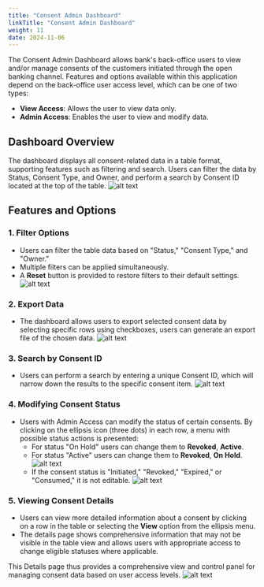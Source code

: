 ```yaml
---
title: "Consent Admin Dashboard"
linkTitle: "Consent Admin Dashboard"
weight: 11
date: 2024-11-06
---
```


The Consent Admin Dashboard allows bank's back-office users to view and/or manage consents of the customers initiated through the open banking channel. Features and options available within this application depend on the back-office user access level, which can be one of two types:

* **View Access**: Allows the user to view data only.
* **Admin Access**: Enables the user to view and modify data.

## Dashboard Overview

The dashboard displays all consent-related data in a table format, supporting features such as filtering and search. Users can filter the data by Status, Consent Type, and Owner, and perform a search by Consent ID located at the top of the table.
![alt text](/Images/consent-admin/image-1.png)

## Features and Options

### 1. Filter Options

* Users can filter the table data based on "Status," "Consent Type," and "Owner."
* Multiple filters can be applied simultaneously.
* A **Reset** button is provided to restore filters to their default settings.
  ![alt text](/Images/consent-admin/image-2.png)

### 2. Export Data

* The dashboard allows users to export selected consent data by selecting specific rows using checkboxes, users can generate an export file of the chosen data.
  ![alt text](/Images/consent-admin/image-3.png)

### 3. Search by Consent ID

* Users can perform a search by entering a unique Consent ID, which will narrow down the results to the specific consent item.
  ![alt text](/Images/consent-admin/image-4.png)

### 4. Modifying Consent Status

* Users with Admin Access can modify the status of certain consents. By clicking on the ellipsis icon (three dots) in each row, a menu with possible status actions is presented:
    * For status "On Hold" users can change them to **Revoked**, **Active**.
    * For status "Active" users can change them to **Revoked**, **On Hold**.
      ![alt text](/Images/consent-admin/image-5.png)
    * If the consent status is "Initiated," "Revoked," "Expired," or "Consumed," it is not editable.
      ![alt text](/Images/consent-admin/image-6.png)

### 5. Viewing Consent Details

* Users can view more detailed information about a consent by clicking on a row in the table or selecting the **View** option from the ellipsis menu.
* The details page shows comprehensive information that may not be visible in the table view and allows users with appropriate access to change eligible statuses where applicable.

This Details page thus provides a comprehensive view and control panel for managing consent data based on user access levels.
![alt text](/Images/consent-admin/image-7.png)
